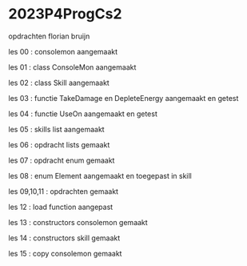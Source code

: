# 2023P4ProgCs2
opdrachten florian bruijn 


les 00 : consolemon aangemaakt

les 01 : class ConsoleMon aangemaakt

les 02 : class Skill aangemaakt

les 03 : functie TakeDamage en DepleteEnergy aangemaakt en getest

les 04 : functie UseOn aangemaakt en getest

les 05 : skills list aangemaakt

les 06 : opdracht lists gemaakt

les 07 : opdracht enum gemaakt

les 08 : enum Element aangemaakt en toegepast in skill

les 09,10,11 : opdrachten gemaakt

les 12 : load function aangepast

les 13 : constructors consolemon gemaakt

les 14 : constructors skill gemaakt

les 15 : copy consolemon gemaakt